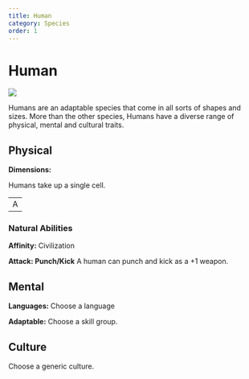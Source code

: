 ```yaml
---
title: Human
category: Species
order: 1
---
```


# Human

<img class="species-img" src="/BansheeRPG/assets/images/species/human.png"  />

<!-- short description -->
Humans are an adaptable species that come in all sorts of shapes and sizes. More than the other species, Humans have a diverse range of physical, mental and cultural traits.

<!-- always facing northwards -->
## Physical 
**Dimensions:**

Humans take up a single cell.

<table>
  <tr>
    <td>A</td>
  </tr>
</table>

### Natural Abilities

**Affinity:** Civilization

**Attack: Punch/Kick** A human can punch and kick as a +1 weapon.

## Mental

**Languages:** Choose a language

**Adaptable:** Choose a skill group.

## Culture

Choose a generic culture.
